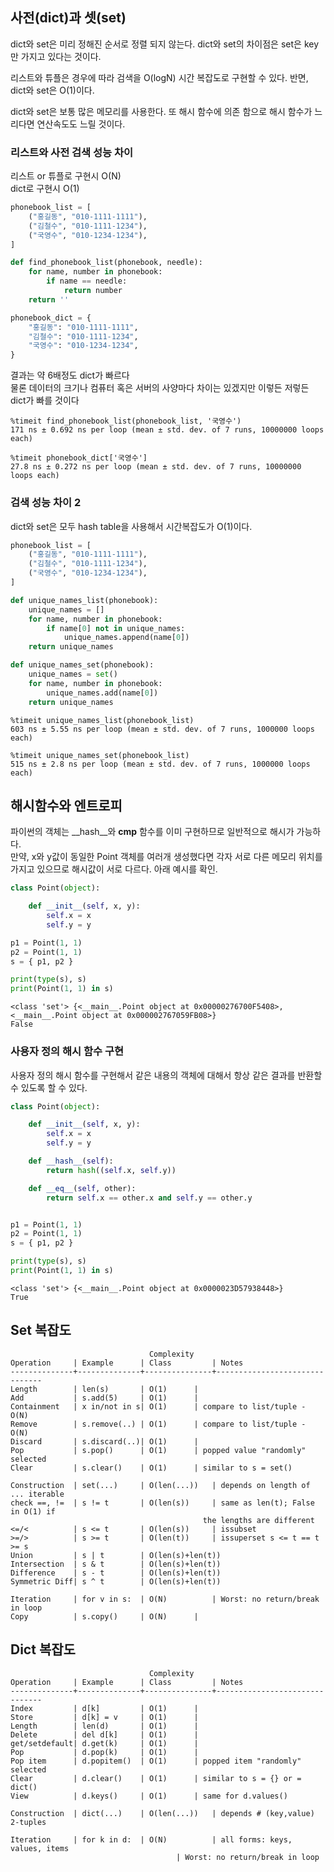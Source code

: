 ## 사전(dict)과 셋(set)
dict와 set은 미리 정해진 순서로 정렬 되지 않는다.
dict와 set의 차이점은 set은 key만 가지고 있다는 것이다.

리스트와 튜플은 경우에 따라 검색을 O(logN) 시간 복잡도로 구현할 수 있다.
반면, dict와 set은 O(1)이다.

dict와 set은 보통 많은 메모리를 사용한다. 또 해시 함수에 의존 함으로 
해시 함수가 느리다면 연산속도도 느릴 것이다. 


### 리스트와 사전 검색 성능 차이
리스트 or 튜플로 구현시 O(N)  
dict로 구현시 O(1)
```python
phonebook_list = [
    ("홍길동", "010-1111-1111"),
    ("김철수", "010-1111-1234"),
    ("국영수", "010-1234-1234"),
]

def find_phonebook_list(phonebook, needle):
    for name, number in phonebook:
        if name == needle:
            return number
    return ''

phonebook_dict = {
    "홍길동": "010-1111-1111",
    "김철수": "010-1111-1234",
    "국영수": "010-1234-1234",
}
```
결과는 약 6배정도 dict가 빠르다  
물론 데이터의 크기나 컴퓨터 혹은 서버의 사양마다 차이는 있겠지만 이렇든 저렇든 dict가 빠를 것이다
```
%timeit find_phonebook_list(phonebook_list, '국영수')
171 ns ± 0.692 ns per loop (mean ± std. dev. of 7 runs, 10000000 loops each)

%timeit phonebook_dict['국영수']
27.8 ns ± 0.272 ns per loop (mean ± std. dev. of 7 runs, 10000000 loops each)
```

### 검색 성능 차이 2
dict와 set은 모두 hash table을 사용해서 시간복잡도가 O(1)이다.

```python
phonebook_list = [
    ("홍길동", "010-1111-1111"),
    ("김철수", "010-1111-1234"),
    ("국영수", "010-1234-1234"),
]

def unique_names_list(phonebook):
    unique_names = []
    for name, number in phonebook:
        if name[0] not in unique_names:
            unique_names.append(name[0])
    return unique_names

def unique_names_set(phonebook):
    unique_names = set()
    for name, number in phonebook:
        unique_names.add(name[0])
    return unique_names
```
```
%timeit unique_names_list(phonebook_list)
603 ns ± 5.55 ns per loop (mean ± std. dev. of 7 runs, 1000000 loops each)

%timeit unique_names_set(phonebook_list)
515 ns ± 2.8 ns per loop (mean ± std. dev. of 7 runs, 1000000 loops each)
```

## 해시함수와 엔트로피
파이썬의 객체는 __hash__와 __cmp__ 함수를 이미 구현하므로 일반적으로 해시가 가능하다.  
만약, x와 y값이 동일한 Point 객체를 여러개 생성했다면 각자 서로 다른 메모리 위치를 가지고 있으므로
해시값이 서로 다르다. 아래 예시를 확인.  
```python
class Point(object):

    def __init__(self, x, y):
        self.x = x
        self.y = y

p1 = Point(1, 1)
p2 = Point(1, 1)
s = { p1, p2 }

print(type(s), s)
print(Point(1, 1) in s)
```
```
<class 'set'> {<__main__.Point object at 0x00000276700F5408>, <__main__.Point object at 0x000002767059FB08>}
False
```

### 사용자 정의 해시 함수 구현
사용자 정의 해시 함수를 구현해서 같은 내용의 객체에 대해서 항상 같은 결과를 반환할 수 있도록 할 수 있다.
```python
class Point(object):

    def __init__(self, x, y):
        self.x = x
        self.y = y

    def __hash__(self):
        return hash((self.x, self.y))

    def __eq__(self, other):
        return self.x == other.x and self.y == other.y


p1 = Point(1, 1)
p2 = Point(1, 1)
s = { p1, p2 }

print(type(s), s)
print(Point(1, 1) in s)
```
```
<class 'set'> {<__main__.Point object at 0x0000023D57938448>}
True
```

## Set 복잡도
```
                               Complexity
Operation     | Example      | Class         | Notes
--------------+--------------+---------------+-------------------------------
Length        | len(s)       | O(1)	     |
Add           | s.add(5)     | O(1)	     |
Containment   | x in/not in s| O(1)	     | compare to list/tuple - O(N)
Remove        | s.remove(..) | O(1)	     | compare to list/tuple - O(N)
Discard       | s.discard(..)| O(1)	     | 
Pop           | s.pop()      | O(1)	     | popped value "randomly" selected
Clear         | s.clear()    | O(1)	     | similar to s = set()

Construction  | set(...)     | O(len(...))   | depends on length of ... iterable
check ==, !=  | s != t       | O(len(s))     | same as len(t); False in O(1) if
      	      	     	       		       the lengths are different
<=/<          | s <= t       | O(len(s))     | issubset
>=/>          | s >= t       | O(len(t))     | issuperset s <= t == t >= s
Union         | s | t        | O(len(s)+len(t))
Intersection  | s & t        | O(len(s)+len(t))
Difference    | s - t        | O(len(s)+len(t))
Symmetric Diff| s ^ t        | O(len(s)+len(t))

Iteration     | for v in s:  | O(N)          | Worst: no return/break in loop
Copy          | s.copy()     | O(N)	     |
```

## Dict 복잡도
```
                               Complexity
Operation     | Example      | Class         | Notes
--------------+--------------+---------------+-------------------------------
Index         | d[k]         | O(1)	     |
Store         | d[k] = v     | O(1)	     |
Length        | len(d)       | O(1)	     |
Delete        | del d[k]     | O(1)	     |
get/setdefault| d.get(k)     | O(1)	     |
Pop           | d.pop(k)     | O(1)	     | 
Pop item      | d.popitem()  | O(1)	     | popped item "randomly" selected
Clear         | d.clear()    | O(1)	     | similar to s = {} or = dict()
View          | d.keys()     | O(1)	     | same for d.values()

Construction  | dict(...)    | O(len(...))   | depends # (key,value) 2-tuples

Iteration     | for k in d:  | O(N)          | all forms: keys, values, items
	      	      	       		     | Worst: no return/break in loop
```